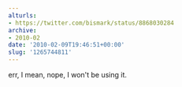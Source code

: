 ```yaml
---
alturls:
- https://twitter.com/bismark/status/8868030284
archive:
- 2010-02
date: '2010-02-09T19:46:51+00:00'
slug: '1265744811'
---
```


err, I mean, nope, I won't be using it.

